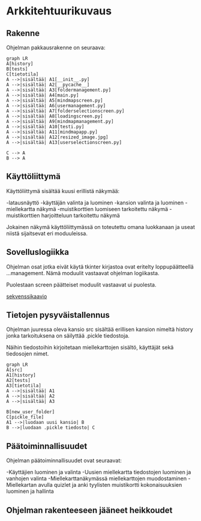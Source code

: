 # Arkkitehtuurikuvaus

## Rakenne

Ohjelman pakkausrakenne on seuraava: 

```mermaid
graph LR
A[history]
B[tests]
C[tietotila]
A -->|sisältää| A1[__init__.py]
A -->|sisältää| A2[__pycache__]
A -->|sisältää| A3[foldermanagement.py]
A -->|sisältää| A4[main.py]
A -->|sisältää| A5[mindmapscreen.py]
A -->|sisältää| A6[usermanagement.py]
A -->|sisältää| A7[folderselectionscreen.py]
A -->|sisältää| A8[loadingscreen.py]
A -->|sisältää| A9[mindmapmanagement.py]
A -->|sisältää| A10[testi.py]
A -->|sisältää| A11[mindmapapp.py]
A -->|sisältää| A12[resized_image.jpg]
A -->|sisältää| A13[userselectionscreen.py]

C --> A
B --> A
```
## Käyttöliittymä

Käyttöliittymä sisältää kuusi erillistä näkymää:

-latausnäyttö
-käyttäjän valinta ja luominen
-kansion valinta ja luominen
-miellekartta näkymä
-muistikorttien luomiseen tarkoitettu näkymä
-muistikorttien harjoitteluun tarkoitettu näkymä

Jokainen näkymä käyttöliittymässä on toteutettu omana luokkanaan ja useat niistä sijaitsevat eri moduuleissa. 

## Sovelluslogiikka

Ohjelman osat jotka eivät käytä tkinter kirjastoa ovat eritelty loppupäätteellä ...management. 
Nämä moduulit vastaavat ohjelman logiikasta. 

Puolestaan screen päätteiset moduulit vastaavat ui puolesta. 

[sekvenssikaavio](https://github.com/ErikHuuskonen/ot-harjoitustyo/blob/main/dokumentaatio/sekvenssikaavio.md)


## Tietojen pysyväistallennus

Ohjelman juuressa oleva kansio src sisältää erillisen kansion nimeltä history jonka tarkoituksena on säilyttää .pickle tiedostoja. 

Näihin tiedostoihin kirjoitetaan miellekarttojen sisältö, käyttäjät sekä tiedosojen nimet. 

```mermaid
graph LR
A[src]
A1[history]
A2[tests]
A3[tietotila]
A -->|sisältää| A1
A -->|sisältää| A2
A -->|sisältää| A3

B[new_user_folder]
C[pickle_file]
A1 -->|luodaan uusi kansio| B
B -->|luodaan .pickle tiedosto| C

```

## Päätoiminnallisuudet

Ohjelman päätoiminnallisuudet ovat seuraavat: 

-Käyttäjien luominen ja valinta
-Uusien miellekartta tiedostojen luominen ja vanhojen valinta
-Miellekarttanäkymässä miellekarttojen muodostaminen
-Miellekartan avulla quizlet ja anki tyylisten muistikortti kokonaisuuksien luominen ja hallinta

## Ohjelman rakenteeseen jääneet heikkoudet
